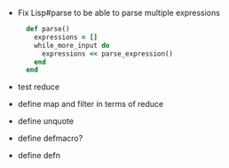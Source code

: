 - Fix Lisp#parse to be able to parse multiple expressions

  ```ruby
    def parse()
      expressions = []
      while_more_input do
        expressions << parse_expression()
      end
    end
  ```
- test reduce
- define map and filter in terms of reduce
- define unquote
- define defmacro?
- define defn